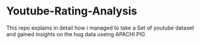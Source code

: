 # Youtube-Rating-Analysis
This repo explains in detail how i managed to take a Set of youtube dataset and gained insights on the hug data useing APACHI PIG
